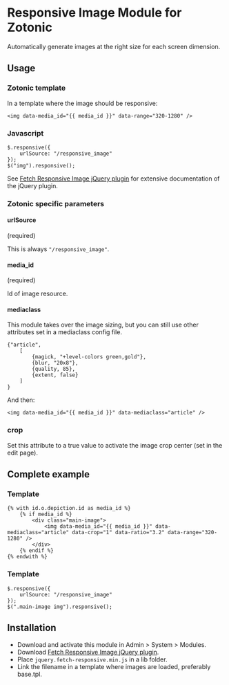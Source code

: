 # Responsive Image Module for Zotonic

Automatically generate images at the right size for each screen dimension.

## Usage

### Zotonic template

In a template where the image should be responsive:

    <img data-media_id="{{ media_id }}" data-range="320-1280" />


### Javascript

    $.responsive({
        urlSource: "/responsive_image"
    });
    $("img").responsive();


See [Fetch Responsive Image jQuery plugin](https://github.com/ArthurClemens/jquery-fetch-responsive-plugin) for extensive documentation of the jQuery plugin.


### Zotonic specific parameters

#### urlSource

(required) 

This is always `"/responsive_image"`.


#### media_id

(required) 

Id of image resource.

#### mediaclass

This module takes over the image sizing, but you can still use other attributes set in a mediaclass config file.

    {"article",
        [
            {magick, "+level-colors green,gold"},
            {blur, "20x8"},
            {quality, 85},
            {extent, false}
        ]
    }
    
And then:

    <img data-media_id="{{ media_id }}" data-mediaclass="article" />

### crop

Set this attribute to a true value to activate the image crop center (set in the edit page).


## Complete example

### Template

    {% with id.o.depiction.id as media_id %}
        {% if media_id %}
            <div class="main-image">
                <img data-media_id="{{ media_id }}" data-mediaclass="article" data-crop="1" data-ratio="3.2" data-range="320-1280" />
            </div>
        {% endif %}
    {% endwith %}
    
### Template

    $.responsive({
        urlSource: "/responsive_image"
    });
    $(".main-image img").responsive();

## Installation

* Download and activate this module in Admin > System > Modules.
* Download [Fetch Responsive Image jQuery plugin](https://github.com/ArthurClemens/jquery-fetch-responsive-plugin).
* Place `jquery.fetch-responsive.min.js` in a lib folder.
* Link the filename in a template where images are loaded, preferably base.tpl.

